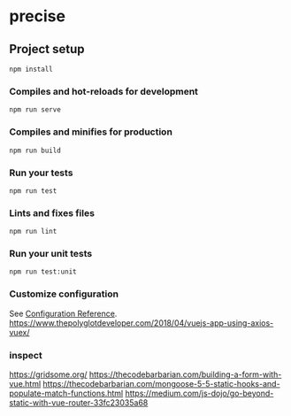 # precise

## Project setup
```
npm install
```

### Compiles and hot-reloads for development
```
npm run serve
```

### Compiles and minifies for production
```
npm run build
```

### Run your tests
```
npm run test
```

### Lints and fixes files
```
npm run lint
```

### Run your unit tests
```
npm run test:unit
```

### Customize configuration
See [Configuration Reference](https://cli.vuejs.org/config/).
https://www.thepolyglotdeveloper.com/2018/04/vuejs-app-using-axios-vuex/

### inspect
https://gridsome.org/
https://thecodebarbarian.com/building-a-form-with-vue.html
https://thecodebarbarian.com/mongoose-5-5-static-hooks-and-populate-match-functions.html
https://medium.com/js-dojo/go-beyond-static-with-vue-router-33fc23035a68

